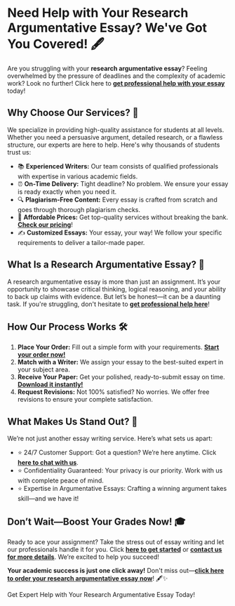 <h1>Need Help with Your Research Argumentative Essay? We've Got You Covered! 🖋️</h1>

<p>Are you struggling with your <strong>research argumentative essay</strong>? Feeling overwhelmed by the pressure of deadlines and the complexity of academic work? Look no further! Click here to <a href="https://tinyurl.com/topessay?keyword=research+argumentative+essay" target="_blank"><strong>get professional help with your essay</strong></a> today!</p>

<h2>Why Choose Our Services? 🌟</h2>

<p>We specialize in providing high-quality assistance for students at all levels. Whether you need a persuasive argument, detailed research, or a flawless structure, our experts are here to help. Here's why thousands of students trust us:</p>
<ul>
  <li>📚 <strong>Experienced Writers:</strong> Our team consists of qualified professionals with expertise in various academic fields.</li>
  <li>⏰ <strong>On-Time Delivery:</strong> Tight deadline? No problem. We ensure your essay is ready exactly when you need it.</li>
  <li>🔍 <strong>Plagiarism-Free Content:</strong> Every essay is crafted from scratch and goes through thorough plagiarism checks.</li>
  <li>💼 <strong>Affordable Prices:</strong> Get top-quality services without breaking the bank. <a href="https://tinyurl.com/topessay?keyword=research+argumentative+essay" target="_blank"><strong>Check our pricing</strong></a>!</li>
  <li>✍️ <strong>Customized Essays:</strong> Your essay, your way! We follow your specific requirements to deliver a tailor-made paper.</li>
</ul>

<h2>What Is a Research Argumentative Essay? 🤔</h2>

<p>A research argumentative essay is more than just an assignment. It’s your opportunity to showcase critical thinking, logical reasoning, and your ability to back up claims with evidence. But let’s be honest—it can be a daunting task. If you're struggling, don't hesitate to <a href="https://tinyurl.com/topessay?keyword=research+argumentative+essay" target="_blank"><strong>get professional help here</strong></a>!</p>

<h2>How Our Process Works 🛠️</h2>

<ol>
  <li><strong>Place Your Order:</strong> Fill out a simple form with your requirements. <a href="https://tinyurl.com/topessay?keyword=research+argumentative+essay" target="_blank"><strong>Start your order now!</strong></a></li>
  <li><strong>Match with a Writer:</strong> We assign your essay to the best-suited expert in your subject area.</li>
  <li><strong>Receive Your Paper:</strong> Get your polished, ready-to-submit essay on time. <a href="https://tinyurl.com/topessay?keyword=research+argumentative+essay" target="_blank"><strong>Download it instantly!</strong></a></li>
  <li><strong>Request Revisions:</strong> Not 100% satisfied? No worries. We offer free revisions to ensure your complete satisfaction.</li>
</ol>

<h2>What Makes Us Stand Out? 🚀</h2>

<p>We’re not just another essay writing service. Here’s what sets us apart:</p>
<ul>
  <li>⭐ 24/7 Customer Support: Got a question? We’re here anytime. Click <a href="https://tinyurl.com/topessay?keyword=research+argumentative+essay" target="_blank"><strong>here to chat with us</strong></a>.</li>
  <li>⭐ Confidentiality Guaranteed: Your privacy is our priority. Work with us with complete peace of mind.</li>
  <li>⭐ Expertise in Argumentative Essays: Crafting a winning argument takes skill—and we have it!</li>
</ul>

<h2>Don’t Wait—Boost Your Grades Now! 🎓</h2>

<p>Ready to ace your assignment? Take the stress out of essay writing and let our professionals handle it for you. Click <a href="https://tinyurl.com/topessay?keyword=research+argumentative+essay" target="_blank"><strong>here to get started</strong></a> or <a href="https://tinyurl.com/topessay?keyword=research+argumentative+essay" target="_blank"><strong>contact us for more details</strong></a>. We’re excited to help you succeed!</p>

<p><strong>Your academic success is just one click away!</strong> Don't miss out—<a href="https://tinyurl.com/topessay?keyword=research+argumentative+essay" target="_blank"><strong>click here to order your research argumentative essay now</strong></a>! 🖋️✨</p>
Get Expert Help with Your Research Argumentative Essay Today!
